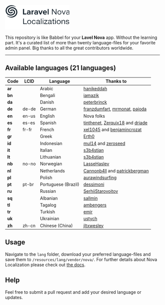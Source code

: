 ![Laravel Nova Localization Logo](./logo.png)

This repository is like Babbel for your **Lavel Nova** app. Without the learning part. It's a curated list of more than twenty language-files for your favorite admin panel. Big thanks to all the great contributors worldwide.

---

## Available languages (21 languages)

| Code | LCID | Language | Thanks to |
| ------------- | ------------- | ------------- | ------------- |
| **ar**  |  | Arabic | [hanikeddah](https://github.com/hanikeddah)  |
| **bn**  |  | Bengali | [iamazik](https://github.com/iamazik) |
| **da**  |  | Danish | [peterbrinck](https://github.com/peterbrinck) |
| **de** | de-de | German | [franzdumfart](https://github.com/franzdumfart), [mrmonat](https://github.com/mrmonat), [pajoda](https://github.com/pajoda) |
| **en**  | en-us | English | Nova folks |
| **es**  | es-es | Spanish | [tinthenet](https://github.com/tinthenet), [Zerquix18](https://github.com/Zerquix18) and [driade](https://github.com/driade) |
| **fr**  | fr-fr | French | [xel1045](https://github.com/xel1045) and [benjamincrozat](https://github.com/benjamincrozat) |
| **gr**  |  | Greek | [Erth0](https://github.com/Erth0) |
| **id**  |  | Indonesian | [mul14](https://github.com/mul14) and [zeroseed](https://github.com/zeroseed) |
| **it**  |  | Italian | [s3b4stian](https://github.com/s3b4stian) |
| **lt**  |  | Lithuanian | [s3b4stian](https://github.com/s3b4stian) |
| **nb** | no-no | Norwegian | [LasseHaslev](https://github.com/LasseHaslev) |
| **nl**  |  | Netherlands | [Cannonb4ll](https://github.com/Cannonb4ll) and [patrickbergman](https://github.com/patrickbergman) |
| **pl**  |  | Polish | [aurawindsurfing](https://github.com/aurawindsurfing) |
| **pt**  | 	pt-br | Portuguese (Brazil) | [dessimoni](https://github.com/dessimoni) |
| **ru**  |  | Russian | [SerhiiStarovoitov](https://github.com/SerhiiStarovoitov) |
| **sq**  |  | Albanian | [sallmin](https://github.com/sallmin) |
| **tl**  |  | Tagalog | [ambengers](https://github.com/ambengers) |
| **tr**  |  | Turkish | [emir](https://github.com/emir) |
| **uk**  |  | Ukrainian | [ustych](https://github.com/ustych) |
| **zh**  | zh-cn | Chinese (China) | [jltxwesley](https://github.com/jltxwesley) |


## Usage
Navigate to the `lang` folder, download your preferred language-files and save them to `/resources/lang/vendor/nova/`.
For further details about Nova Localization please check out [the docs](https://nova.laravel.com/docs/1.0/customization/localization.html).

## Help
Feel free to submit a pull request and add your desired language or updates.
